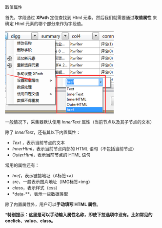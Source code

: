 取值属性

首先，字段通过 **XPath** 定位查找到 Html 元素，然后我们就需要通过**取值属性** 来确定 Html 元素的哪个部分来作为字段值。

![attr](img/attr.png)

一般情况下，采集器默认使用 *InnerText* 属性（当前节点以及其子节点的文本）

除了 *InnerText*，还有其以下内置属性：

* *Text* ，表示当前节点的文本
* *InnerHtml*，表示当前节点内部的 HTML 语句（不包括当前节点）
* *OuterHtml*，表示当前节点的 HTML 语句

常用的属性还有：

* *href*，表示链接地址（A标签<a）
* *src*，一般表示图片地址（IMG标签<img）
* *class*，表示样式（css）
* *data-**，表示一些数据类型

除了内置属性外，用户可以**手动填写 HTML 属性**。 

***特别提示：这里是可以手动输入属性名称，即使下拉选项中没有。比如常见的onclick、value、class。**